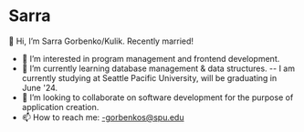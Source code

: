 # Sarra
👋 Hi, I’m Sarra Gorbenko/Kulik. Recently married!
- 👀 I’m interested in program management and frontend development.
- 🌱 I’m currently learning database management & data structures.
      -- I am currently studying at Seattle Pacific University, will be graduating in June '24.
- 💞️ I’m looking to collaborate on software development for the purpose of application creation.
- 📫 How to reach me:
      -gorbenkos@spu.edu
